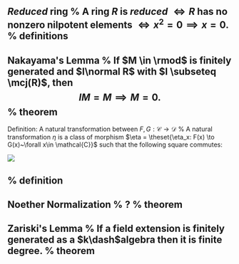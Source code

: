 *Reduced* ring
%
A ring $R$ is *reduced* $\iff R$ has no nonzero nilpotent elements $\iff x^2  = 0 \implies x=0$.
%
definitions
---


Nakayama's Lemma
%
If $M \in \rmod$ is finitely generated and $I\normal R$ with $I \subseteq \mcj(R)$, then $$IM = M \implies M = 0.$$
%
theorem
---

Definition: A natural transformation between $F, G: \mathcal{C}\to\mathcal{D}$
%
A natural transformation $\eta$ is a class of morphism $\eta = \theset{\eta_x: F(x) \to G(x)~\forall x\in  \mathcal{C}}$ such that the following square commutes:

![](figures/image_2020-06-12-19-45-12.png)

%
definition
---


Noether Normalization
%
?
%
theorem
---

Zariski's Lemma
%
If a field extension is finitely generated as a $k\dash$algebra then it is finite degree.
%
theorem
---

